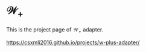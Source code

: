 # $\mathcal{W}_+$

This is the project page of $\mathcal{W}_+$ adapter.

<a href='https://csxmli2016.github.io/projects/w-plus-adapter/' target='_blank'>https://csxmli2016.github.io/projects/w-plus-adapter/</a>
